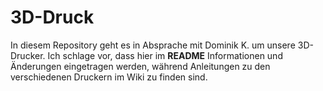 # 3D-Druck
In diesem Repository geht es in Absprache mit Dominik K. um unsere 3D-Drucker. Ich schlage vor, dass hier im <b>README</b> Informationen und Änderungen eingetragen werden, während Anleitungen zu den verschiedenen Druckern im Wiki zu finden sind.
